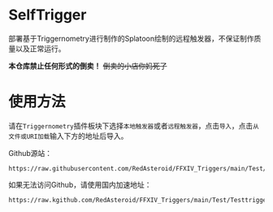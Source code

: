 # SelfTrigger

部署基于Triggernometry进行制作的Splatoon绘制的远程触发器，不保证制作质量以及正常运行。

**本仓库禁止任何形式的倒卖！**
~~倒卖的小店你妈死了~~

# 使用方法

请在``Triggernometry``插件板块下选择``本地触发器``或者``远程触发器``，点击``导入``，点击``从文件或URI加载``输入下方的地址后导入。

Github源站：
```
https://raw.githubusercontent.com/RedAsteroid/FFXIV_Triggers/main/Test/Testtriggers_pure.xml
```
如果无法访问Github，请使用国内加速地址：
```
https://raw.kgithub.com/RedAsteroid/FFXIV_Triggers/main/Test/Testtriggers_pure.xml
```
